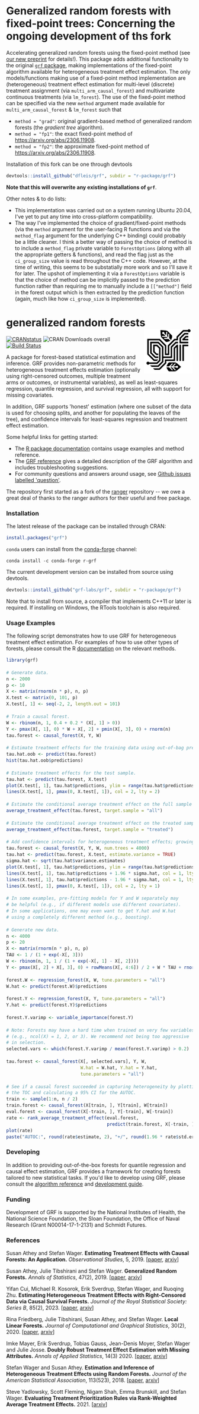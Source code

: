 # Generalized random forests with fixed-point trees: Concerning the ongoing development of ths fork

Accelerating generalized random forests using the fixed-point method (see [our new preprint](https://arxiv.org/abs/2306.11908)  for details!). This package adds additional functionality to the original [``grf`` package](https://github.com/grf-labs/grf), making implementations of the fixed-point algorithm available for heterogeneous treatment effect estimation. The only models/functions making use of a fixed-point method implementation are (heterogeneous) treatment effect estimation for multi-level (discrete) treatment assignment (via `multi_arm_causal_forest`) and multivariate continuous treatments (via `lm_forest`). The use of the fixed-point method can be specified via the new `method` argument made available for `multi_arm_causal_forest` & `lm_forest` such that
* `method = "grad"`: original gradient-based method of generalized random forests (the *gradient tree* algorithm).
* `method = "fp1"`: the exact fixed-point method of https://arxiv.org/abs/2306.11908.
* `method = "fp2"`: the approximate fixed-point method of https://arxiv.org/abs/2306.11908.

Installation of this fork can be one through devtools
```R
devtools::install_github("dfleis/grf", subdir = "r-package/grf")
```
**Note that this will overwrite any existing installations of `grf`**.

Other notes & to do lists:
* This implementation was carried out on a system running Ubuntu 20.04, I've yet to put any time into cross-platform compatibility.
* The way I've implemented the choice of gradient/fixed-point methods (via the `method` argument for the user-facing R functions and via the `method_flag` argument for the underlying C++ binding) could probably be a little cleaner. I think a better way of passing the choice of method is to include a `method_flag` private variable to `ForestOptions` (along with all the appropriate getters & functions), and read the flag just as the `ci_group_size` value is read throughout the C++ code. However, at the time of writing, this seems to be substatially more work and so I'll save it for later. The upshot of implementing it via a `ForestOptions` variable is that the choice of method can be implicitly passed to the prediction function rather than requiring me to manually include a `[["method"]` field in the forest output which is then extracted by the prediction function (again, much like how `ci_group_size` is implemented).



# generalized random forests <a href='https://grf-labs.github.io/grf/'><img src='https://raw.githubusercontent.com/grf-labs/grf/master/images/logo/grf_logo_wbg_cropped.png' align="right" height="120" /></a>

[![CRANstatus](https://www.r-pkg.org/badges/version/grf)](https://cran.r-project.org/package=grf)
![CRAN Downloads overall](http://cranlogs.r-pkg.org/badges/grand-total/grf)
[![Build Status](https://dev.azure.com/grf-labs/grf/_apis/build/status/grf-labs.grf?branchName=master)](https://dev.azure.com/grf-labs/grf/_build/latest?definitionId=2&branchName=master)

A package for forest-based statistical estimation and inference. GRF provides non-parametric methods for heterogeneous treatment effects estimation (optionally using right-censored outcomes, multiple treatment arms or outcomes, or instrumental variables), as well as least-squares regression, quantile regression, and survival regression, all with support for missing covariates.

In addition, GRF supports 'honest' estimation (where one subset of the data is used for choosing splits, and another for populating the leaves of the tree), and confidence intervals for least-squares regression and treatment effect estimation.

Some helpful links for getting started:

- The [R package documentation](https://grf-labs.github.io/grf/) contains usage examples and method reference.
- The [GRF reference](https://grf-labs.github.io/grf/REFERENCE.html) gives a detailed description of the GRF algorithm and includes troubleshooting suggestions.
- For community questions and answers around usage, see [Github issues labelled 'question'](https://github.com/grf-labs/grf/issues?q=label%3Aquestion).

The repository first started as a fork of the [ranger](https://github.com/imbs-hl/ranger) repository -- we owe a great deal of thanks to the ranger authors for their useful and free package.

### Installation

The latest release of the package can be installed through CRAN:

```R
install.packages("grf")
```

`conda` users can install from the [conda-forge](https://anaconda.org/conda-forge/r-grf) channel:

```
conda install -c conda-forge r-grf
```

The current development version can be installed from source using devtools.

```R
devtools::install_github("grf-labs/grf", subdir = "r-package/grf")
```

Note that to install from source, a compiler that implements C++11 or later is required. If installing on Windows, the RTools toolchain is also required.

### Usage Examples

The following script demonstrates how to use GRF for heterogeneous treatment effect estimation. For examples
of how to use other types of forests, please consult the R [documentation](https://grf-labs.github.io/grf/reference/index.html) on the relevant methods.

```R
library(grf)

# Generate data.
n <- 2000
p <- 10
X <- matrix(rnorm(n * p), n, p)
X.test <- matrix(0, 101, p)
X.test[, 1] <- seq(-2, 2, length.out = 101)

# Train a causal forest.
W <- rbinom(n, 1, 0.4 + 0.2 * (X[, 1] > 0))
Y <- pmax(X[, 1], 0) * W + X[, 2] + pmin(X[, 3], 0) + rnorm(n)
tau.forest <- causal_forest(X, Y, W)

# Estimate treatment effects for the training data using out-of-bag prediction.
tau.hat.oob <- predict(tau.forest)
hist(tau.hat.oob$predictions)

# Estimate treatment effects for the test sample.
tau.hat <- predict(tau.forest, X.test)
plot(X.test[, 1], tau.hat$predictions, ylim = range(tau.hat$predictions, 0, 2), xlab = "x", ylab = "tau", type = "l")
lines(X.test[, 1], pmax(0, X.test[, 1]), col = 2, lty = 2)

# Estimate the conditional average treatment effect on the full sample (CATE).
average_treatment_effect(tau.forest, target.sample = "all")

# Estimate the conditional average treatment effect on the treated sample (CATT).
average_treatment_effect(tau.forest, target.sample = "treated")

# Add confidence intervals for heterogeneous treatment effects; growing more trees is now recommended.
tau.forest <- causal_forest(X, Y, W, num.trees = 4000)
tau.hat <- predict(tau.forest, X.test, estimate.variance = TRUE)
sigma.hat <- sqrt(tau.hat$variance.estimates)
plot(X.test[, 1], tau.hat$predictions, ylim = range(tau.hat$predictions + 1.96 * sigma.hat, tau.hat$predictions - 1.96 * sigma.hat, 0, 2), xlab = "x", ylab = "tau", type = "l")
lines(X.test[, 1], tau.hat$predictions + 1.96 * sigma.hat, col = 1, lty = 2)
lines(X.test[, 1], tau.hat$predictions - 1.96 * sigma.hat, col = 1, lty = 2)
lines(X.test[, 1], pmax(0, X.test[, 1]), col = 2, lty = 1)

# In some examples, pre-fitting models for Y and W separately may
# be helpful (e.g., if different models use different covariates).
# In some applications, one may even want to get Y.hat and W.hat
# using a completely different method (e.g., boosting).

# Generate new data.
n <- 4000
p <- 20
X <- matrix(rnorm(n * p), n, p)
TAU <- 1 / (1 + exp(-X[, 3]))
W <- rbinom(n, 1, 1 / (1 + exp(-X[, 1] - X[, 2])))
Y <- pmax(X[, 2] + X[, 3], 0) + rowMeans(X[, 4:6]) / 2 + W * TAU + rnorm(n)

forest.W <- regression_forest(X, W, tune.parameters = "all")
W.hat <- predict(forest.W)$predictions

forest.Y <- regression_forest(X, Y, tune.parameters = "all")
Y.hat <- predict(forest.Y)$predictions

forest.Y.varimp <- variable_importance(forest.Y)

# Note: Forests may have a hard time when trained on very few variables
# (e.g., ncol(X) = 1, 2, or 3). We recommend not being too aggressive
# in selection.
selected.vars <- which(forest.Y.varimp / mean(forest.Y.varimp) > 0.2)

tau.forest <- causal_forest(X[, selected.vars], Y, W,
                            W.hat = W.hat, Y.hat = Y.hat,
                            tune.parameters = "all")

# See if a causal forest succeeded in capturing heterogeneity by plotting
# the TOC and calculating a 95% CI for the AUTOC.
train <- sample(1:n, n / 2)
train.forest <- causal_forest(X[train, ], Y[train], W[train])
eval.forest <- causal_forest(X[-train, ], Y[-train], W[-train])
rate <- rank_average_treatment_effect(eval.forest,
                                      predict(train.forest, X[-train, ])$predictions)
plot(rate)
paste("AUTOC:", round(rate$estimate, 2), "+/", round(1.96 * rate$std.err, 2))
```

### Developing

In addition to providing out-of-the-box forests for quantile regression and causal effect estimation, GRF provides a framework for creating forests tailored to new statistical tasks. If you'd like to develop using GRF, please consult the [algorithm reference](https://grf-labs.github.io/grf/REFERENCE.html) and [development guide](https://grf-labs.github.io/grf/DEVELOPING.html).

### Funding

Development of GRF is supported by the National Institutes of Health, the National Science Foundation, the Sloan Foundation, the Office of Naval Research (Grant N00014-17-1-2131) and Schmidt Futures.

### References

Susan Athey and Stefan Wager.
<b>Estimating Treatment Effects with Causal Forests: An Application.</b>
<i>Observational Studies</i>, 5, 2019.
[<a href="https://doi.org/10.1353/obs.2019.0001">paper</a>,
<a href="https://arxiv.org/abs/1902.07409">arxiv</a>]

Susan Athey, Julie Tibshirani and Stefan Wager.
<b>Generalized Random Forests.</b> <i>Annals of Statistics</i>, 47(2), 2019.
[<a href="https://projecteuclid.org/euclid.aos/1547197251">paper</a>,
<a href="https://arxiv.org/abs/1610.01271">arxiv</a>]

Yifan Cui, Michael R. Kosorok, Erik Sverdrup, Stefan Wager, and Ruoqing Zhu.
<b>Estimating Heterogeneous Treatment Effects with Right-Censored Data via Causal Survival Forests.</b>
<i>Journal of the Royal Statistical Society: Series B</i>, 85(2), 2023.
[<a href="https://doi.org/10.1093/jrsssb/qkac001">paper</a>,
<a href="https://arxiv.org/abs/2001.09887">arxiv</a>]

Rina Friedberg, Julie Tibshirani, Susan Athey, and Stefan Wager.
<b>Local Linear Forests.</b> <i>Journal of Computational and Graphical Statistics</i>, 30(2), 2020.
[<a href="https://www.tandfonline.com/doi/abs/10.1080/10618600.2020.1831930">paper</a>,
<a href="https://arxiv.org/abs/1807.11408">arxiv</a>]

Imke Mayer, Erik Sverdrup, Tobias Gauss, Jean-Denis Moyer, Stefan Wager and Julie Josse.
<b>Doubly Robust Treatment Effect Estimation with Missing Attributes.</b>
<i>Annals of Applied Statistics</i>, 14(3) 2020.
[<a href="https://projecteuclid.org/euclid.aoas/1600454872">paper</a>,
<a href="https://arxiv.org/pdf/1910.10624.pdf">arxiv</a>]

Stefan Wager and Susan Athey.
<b>Estimation and Inference of Heterogeneous Treatment Effects using Random Forests.</b>
<i>Journal of the American Statistical Association</i>, 113(523), 2018.
[<a href="https://www.tandfonline.com/eprint/v7p66PsDhHCYiPafTJwC/full">paper</a>,
<a href="https://arxiv.org/abs/1510.04342">arxiv</a>]

Steve Yadlowsky, Scott Fleming, Nigam Shah, Emma Brunskill, and Stefan Wager.
<b>Evaluating Treatment Prioritization Rules via Rank-Weighted Average Treatment Effects.</b> 2021.
[<a href="https://arxiv.org/abs/2111.07966">arxiv</a>]
